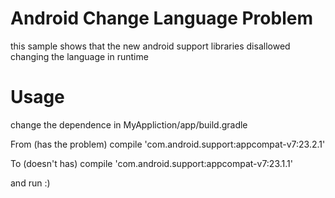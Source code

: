 # Android Change Language Problem

this sample shows that the new android support libraries disallowed changing the language in runtime 

# Usage 

change the dependence in MyAppliction/app/build.gradle 

From (has the problem)
compile 'com.android.support:appcompat-v7:23.2.1'

To (doesn't has)
compile 'com.android.support:appcompat-v7:23.1.1'
 
and run :)
